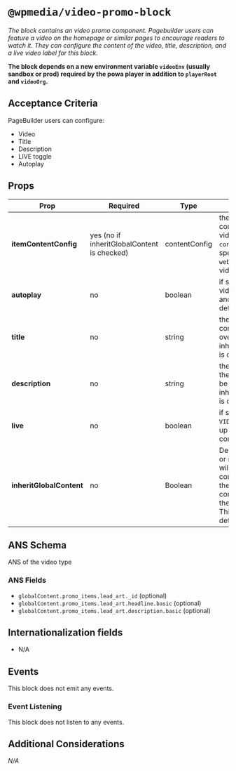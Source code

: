 # `@wpmedia/video-promo-block`
_The block contains an video promo component. Pagebuilder users can feature a video on the homepage or similar pages to encourage readers to watch it. They can configure the content of the video, title, description, and a live video label for this block._

**The block depends on a new environment variable `videoEnv` (usually sandbox or prod) required by the powa player in addition to `playerRoot` and `videoOrg`.**

## Acceptance Criteria
PageBuilder users can configure:
- Video
- Title
- Description
- LIVE toggle
- Autoplay

## Props
| **Prop** | **Required** | **Type** | **Description** |
|---|---|---|---|
| **itemContentConfig** | yes (no if inheritGlobalContent is checked) | contentConfig | the content source config to fetch a video (ex use `content-api` and specify the `website_url` of a video) |
| **autoplay** | no | boolean | if set to true, the video will auto play and be muted by default |
| **title** | no | string | the title of the component, will be overwritten if inheritGlobalContent is checked  |
| **description** | no | string | the description of the component, will be overwritten if inheritGlobalContent is checked  |
| **live** | no | boolean | if set to true, a `LIVE VIDEO` label will show up on top of the component |
| **inheritGlobalContent** | no | Boolean | Determines whether or not the feature will use global content instead of the provided content config at the feature level. This is used by default. |


## ANS Schema
ANS of the video type

### ANS Fields
- `globalContent.promo_items.lead_art._id` (optional)
- `globalContent.promo_items.lead_art.headline.basic` (optional)
- `globalContent.promo_items.lead_art.description.basic` (optional)


## Internationalization fields
- N/A

## Events
This block does not emit any events.

### Event Listening
This block does not listen to any events.

## Additional Considerations
_N/A_
